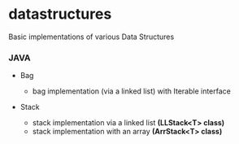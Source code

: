 # datastructures
Basic implementations of various Data Structures

### JAVA
- Bag 
  - bag implementation (via a linked list) with Iterable interface

- Stack
  - stack implementation via a linked list **(LLStack\<T> class)**
  - stack implementation with an array **(ArrStack\<T> class)**
